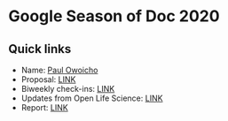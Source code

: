 # Google Season of Doc 2020

## Quick links

* Name: [Paul Owoicho](https://book.the-turing-way.org/afterword/contributors-record.html#paul-owoicho)
* Proposal: [LINK](https://github.com/alan-turing-institute/the-turing-way/blob/main/communications/GSOD-applications/GSoD-2020-Project-Proposal.md)
* Biweekly check-ins: [LINK](check-in.md)
* Updates from Open Life Science: [LINK](https://github.com/alan-turing-institute/the-turing-way/tree/main/open-life-science-mentoring/turingway-accessibility)
* Report: [LINK](../GSoD-2020-Project-Report.md)

